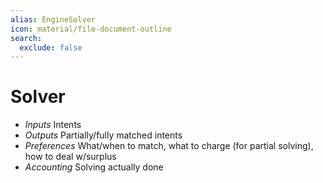 ```yaml
---
alias: EngineSolver
icon: material/file-document-outline
search:
  exclude: false
---
```


# Solver

- *Inputs*
    Intents
- *Outputs*
    Partially/fully matched intents
- *Preferences*
    What/when to match, what to charge (for partial solving), how to deal w/surplus
- *Accounting*
    Solving actually done
